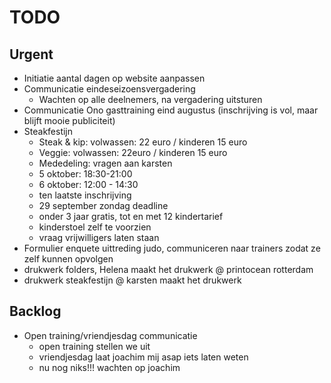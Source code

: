 # TODO
## Urgent
- Initiatie aantal dagen op website aanpassen
- Communicatie eindeseizoensvergadering
	- Wachten op alle deelnemers, na vergadering uitsturen
- Communicatie Ono gasttraining eind augustus (inschrijving is vol, maar blijft mooie publiciteit)
- Steakfestijn
	- Steak & kip: volwassen: 22 euro / kinderen 15 euro
	- Veggie: volwassen: 22euro / kinderen 15 euro
	- Mededeling: vragen aan karsten
	- 5 oktober: 18:30-21:00
	- 6 oktober: 12:00 - 14:30
	- ten laatste inschrijving
	-  29 september zondag deadline
	- onder 3 jaar gratis, tot en met 12 kindertarief
	- kinderstoel zelf te voorzien
	- vraag vrijwilligers laten staan
- Formulier enquete uittreding judo, communiceren naar trainers zodat ze zelf kunnen opvolgen
- drukwerk folders, Helena maakt het drukwerk @ printocean rotterdam
- drukwerk steakfestijn @ karsten maakt het drukwerk 

## Backlog
- Open training/vriendjesdag communicatie
	- open training stellen we uit
	- vriendjesdag laat joachim mij asap iets laten weten
	- nu nog niks!!! wachten op joachim
<!--stackedit_data:
eyJoaXN0b3J5IjpbMjcxNTI0Mjc3LDE5Mjk0NTA2MDYsMjA3Mj
I4MDkyNCwtMTc0Njk2NzExOCwtMTQ1MDQ3MTM4NSwxNjY2Mjgy
NjA2LC03NTAyNTI2OTIsMjE2NDU4MjQ1LDIxNTA3NjQzMywtMz
Q2NzczODk4LDE2OTg3NzYwOTcsMTY5ODc3NjA5NywxODUwNzUw
MDgzLDE0NTgzOTg4NDQsLTM1NTQxNTMyNiw0MzE0Nzk3OCwtMj
ExNzAwODIxOSw3MDgyODY4NTgsMTU2NDUwMzQzMV19
-->